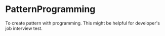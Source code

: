 # PatternProgramming
To create pattern with programming. This might be helpful for developer's job interview test.
